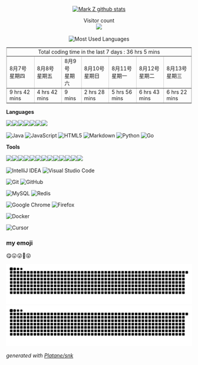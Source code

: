 

<p align="center"> 
  <a href="https://github.com/shuxuecode">
    <img src="https://github-readme-stats.vercel.app/api?username=shuxuecode&show_icons=true" alt="Mark Z github stats"/>
  </a>

<!-- &不能居中
[![Mark Z github stats](https://github-readme-stats.vercel.app/api?username=shuxuecode)](//www.funimg.top)
-->
</p>


<p align="center"> 
  Visitor count<br>
  <img src="https://profile-counter.glitch.me/shuxuecode/count.svg" />
</p>


<p align="center"> 

  <img src="https://github-readme-stats.vercel.app/api/top-langs/?username=shuxuecode&theme=dark&layout=compact" alt="Most Used Languages"/>

<!-- ![Most Used Languages](https://github-readme-stats.vercel.app/api/top-langs/?username=shuxuecode&theme=dark&layout=compact) -->
</p>


<!--START_SECTION:waka-->
<table border="1" cellspacing="0" cellpadding="20" align="center" style="border:1px solid #ccc;"><tbody><tr align="center"><td colspan=7>Total coding time in the last 7 days : 36 hrs 5 mins</td></tr><tr><td>8月7号 <br> 星期四</td><td>8月8号 <br> 星期五</td><td>8月9号 <br> 星期六</td><td>8月10号 <br> 星期日</td><td>8月11号 <br> 星期一</td><td>8月12号 <br> 星期二</td><td>8月13号 <br> 星期三</td></tr><tr><td>9 hrs 42 mins</td><td>4 hrs 42 mins</td><td>9 mins</td><td>2 hrs 28 mins</td><td>5 hrs 56 mins</td><td>6 hrs 43 mins</td><td>6 hrs 22 mins</td></tr></tbody></table>
<!--END_SECTION:waka-->

**Languages**

<!-- <code>Java</code> -->

<img src="https://iconic-api.onrender.com/light/java" width="64px" /><img src="https://iconic-api.onrender.com/light/python" width="64px" /><img src="https://iconic-api.onrender.com/light/go" width="64px" /><img src="https://iconic-api.onrender.com/light/js" width="64px" /><img src="https://iconic-api.onrender.com/light/vue" width="64px" /><img src="https://iconic-api.onrender.com/light/html" width="64px" /><img src="https://iconic-api.onrender.com/dark/css" width="64px" />


![Java](https://img.shields.io/badge/java-%23ED8B00.svg?style=for-the-badge&logo=java&logoColor=white)
![JavaScript](https://img.shields.io/badge/javascript-%23323330.svg?style=for-the-badge&logo=javascript&logoColor=%23F7DF1E)
![HTML5](https://img.shields.io/badge/html5-%23E34F26.svg?style=for-the-badge&logo=html5&logoColor=white)
![Markdown](https://img.shields.io/badge/markdown-%23000000.svg?style=for-the-badge&logo=markdown&logoColor=white)
![Python](https://img.shields.io/badge/python-3670A0?style=for-the-badge&logo=python&logoColor=ffdd54)
![Go](https://img.shields.io/badge/go-%2300ADD8.svg?style=for-the-badge&logo=go&logoColor=white)

**Tools**

<img src="https://iconic-api.onrender.com/light/chatgpt" width="64px" /><img src="https://iconic-api.onrender.com/light/deepseek" width="64px" /><img src="https://iconic-api.onrender.com/light/docker" width="64px" /><img src="https://iconic-api.onrender.com/light/git" width="64px" /><img src="https://iconic-api.onrender.com/light/intellij" width="64px" /><img src="https://iconic-api.onrender.com/light/linux" width="64px" /><img src="https://iconic-api.onrender.com/light/markdown" width="64px" /><img src="https://iconic-api.onrender.com/light/redis" width="64px" /><img src="https://iconic-api.onrender.com/light/ubuntu" width="64px" /><img src="https://iconic-api.onrender.com/light/vim" width="64px" /><img src="https://iconic-api.onrender.com/light/vscode" width="64px" /><img src="https://iconic-api.onrender.com/light/windows" width="64px" /><img src="https://iconic-api.onrender.com/light/zed" width="64px" />


![IntelliJ IDEA](https://img.shields.io/badge/IntelliJIDEA-000000.svg?style=for-the-badge&logo=intellij-idea&logoColor=white)
![Visual Studio Code](https://img.shields.io/badge/Visual%20Studio%20Code-0078d7.svg?style=for-the-badge&logo=visual-studio-code&logoColor=white)


![Git](https://img.shields.io/badge/git-%23F05033.svg?style=for-the-badge&logo=git&logoColor=white)
![GitHub](https://img.shields.io/badge/github-%23121011.svg?style=for-the-badge&logo=github&logoColor=white)


![MySQL](https://img.shields.io/badge/mysql-%2300f.svg?style=for-the-badge&logo=mysql&logoColor=white)
![Redis](https://img.shields.io/badge/redis-%23DD0031.svg?style=for-the-badge&logo=redis&logoColor=white)


![Google Chrome](https://img.shields.io/badge/Google%20Chrome-4285F4?style=for-the-badge&logo=GoogleChrome&logoColor=white)
![Firefox](https://img.shields.io/badge/Firefox-FF7139?style=for-the-badge&logo=Firefox-Browser&logoColor=white)


![Docker](https://img.shields.io/badge/docker-%230db7ed.svg?style=for-the-badge&logo=docker&logoColor=white)

![Cursor](https://img.shields.io/badge/Cursor-blue)


### my emoji

😋😛😜🤪😝



![github contribution grid snake animation](https://raw.githubusercontent.com/shuxuecode/shuxuecode/output/github-snake-dark.svg#gh-dark-mode-only)![github contribution grid snake animation](https://raw.githubusercontent.com/shuxuecode/shuxuecode/output/github-snake.svg#gh-light-mode-only)


<!-- 
![github contribution grid snake animation](https://raw.fastgit.org/shuxuecode/shuxuecode/output/github-contribution-grid-snake-dark.svg#gh-dark-mode-only)![github contribution grid snake animation](https://raw.fastgit.org/shuxuecode/shuxuecode/output/github-contribution-grid-snake.svg#gh-light-mode-only)
-->

_generated with [Platane/snk](https://github.com/Platane/snk)_

<!-- 
![历年提交记录](metrics.plugin.calendar.full.svg)
 -->

<!-- 
### Hi there 👋
 -->

<!--
**shuxuecode/shuxuecode** is a ✨ _special_ ✨ repository because its `README.md` (this file) appears on your GitHub profile.

Here are some ideas to get you started:

- 🔭 I’m currently working on ...
- 🌱 I’m currently learning ...
- 👯 I’m looking to collaborate on ...
- 🤔 I’m looking for help with ...
- 💬 Ask me about ...
- 📫 How to reach me: ...
- 😄 Pronouns: ...
- ⚡ Fun fact: ...
-->
